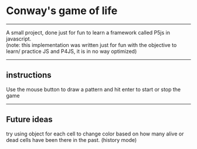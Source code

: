 # Conway's game of life

___

A small project, done just for fun to learn a framework called P5js in javascript.<br>
(note: this implementation was written just for fun with the objective to learn/ practice JS and P4JS, it is in no way optimized)

___

## instructions

Use the mouse button to draw a pattern and hit enter to start or stop the game

___

## Future ideas

try using object for each cell to change color based on how many alive or dead cells have been there in the past. (history mode)
